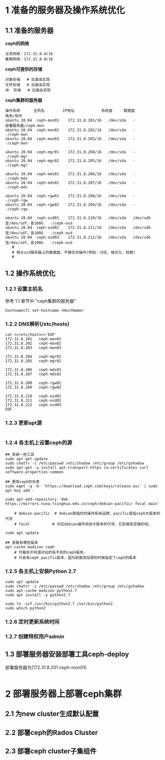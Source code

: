 # 1 准备的服务器及操作系统优化
## 1.1 准备的服务器
**ceph的网络**
```
业务网络：172.31.0.0/16
集群网络：172.31.0.0/16
```

**ceph可提供的存储**
```
对象存储   # 后面会实现
文件存储   # 后面会实现
块  存储   # 后面会实现   
```

**ceph集群的服务器**
```
操作系统      主机名        IP地址            系统盘     数据盘                       角色/软件
ubuntu 20.04  ceph-mon01    172.31.8.201/16   /dev/sda   -                            部署服务器/ceph-mon
ubuntu 20.04  ceph-mon02    172.31.8.202/16   /dev/sda   -                            -/ceph-mon
ubuntu 20.04  ceph-mon03    172.31.8.203/16   /dev/sda   -                            -/ceph-mon

ubuntu 20.04  ceph-mgr01    172.31.8.204/16   /dev/sda   -                            -/ceph-mgr
ubuntu 20.04  ceph-mgr02    172.31.8.205/16   /dev/sda   -                            -/ceph-mgr
 
ubuntu 20.04  ceph-mds01    172.31.8.206/16   /dev/sda   -                            -/ceph-mds
ubuntu 20.04  ceph-mds02    172.31.8.207/16   /dev/sda   -                            -/ceph-mds

ubuntu 20.04  ceph-rgw01    172.31.8.208/16   /dev/sda   -                            -/ceph-rgw
ubuntu 20.04  ceph-rgw02    172.31.8.209/16   /dev/sda   -                            -/ceph-rgw

ubuntu 20.04  ceph-osd01    172.31.8.210/16   /dev/sda   /dev/sdb至/dev/sdf，各100G   -/ceph-osd
ubuntu 20.04  ceph-osd02    172.31.8.211/16   /dev/sda   /dev/sdb至/dev/sdf，各100G   -/ceph-osd
ubuntu 20.04  ceph-osd03    172.31.8.212/16   /dev/sda   /dev/sdb至/dev/sdf，各100G   -/ceph-osd
   #
   # 相关osd服务器上的数据盘，不做任何操作(例如：分区、格式化、挂载)
   #
```

## 1.2 操作系统优化
### 1.2.1 设置主机名
参考 1.1 章节中 "ceph集群的服务器"
```
hostnamectl set-hostname <HostName>
```

### 1.2.2 DNS解析(/etc/hosts)
```
cat >>/etc/hosts<<'EOF'
172.31.8.201   ceph-mon01
172.31.8.202   ceph-mon02
172.31.8.203   ceph-mon03

172.31.8.204   ceph-mgr01
172.31.8.205   ceph-mgr02

172.31.8.206   ceph-mds01
172.31.8.207   ceph-mds02

172.31.8.208   ceph-rgw01
172.31.8.209   ceph-rgw02

172.31.8.210   ceph-osd01
172.31.8.211   ceph-osd02
172.31.8.212   ceph-osd03
EOF
```

### 1.2.3 更新apt源
```
```

### 1.2.4 各主机上设置ceph的源
```
## 安装一些工具
sudo apt-get update
sudo chattr -i /etc/passwd /etc/shadow /etc/group /etc/gshadow
sudo apt-get -y install apt-transport-https ca-certificates curl software-properties-common

## 更改ceph的仓库 
sudo wget -q -O- 'https://download.ceph.com/keys/release.asc' | sudo apt-key add -

sudo apt-add-repository 'deb https://mirrors.tuna.tsinghua.edu.cn/ceph/debian-pacific/ focal main'

	# debian-pacific  # debian是指你的操作系统品牌，pacific是指ceph大版本的代号
	# focal          # 对应debian操作系统大版本的代号，它前面有空格的哈。
	
sudo apt update

## 查看有哪些版本
apt-cache madison ceph
    # 可看到不同源对应的有不同的ceph版本。
    # 只会有ceph pacific版本，因为前面添加源的时候指定了ceph的版本

```



### 1.2.5 各主机上安装Python 2.7
```
sudo apt update
sudo chattr -i /etc/passwd /etc/shadow /etc/group /etc/gshadow 
sudo apt-cache madison python2.7
sudo apt install -y python2.7

sudo ln -svf /usr/bin/python2.7 /usr/bin/python2
sudo which python2
```

### 1.2.6 定时更新系统时间

### 1.2.7 创建特权用户admin

 


## 1.3 部署服务器安装部署工具ceph-deploy
部署服务器为(172.31.8.201   ceph-mon01)
```

```


# 2 部署服务器上部署ceph集群
## 2.1 为new cluster生成默认配置

## 2.2 部署ceph的Rados Cluster

## 2.3 部署ceph cluster子集组件




